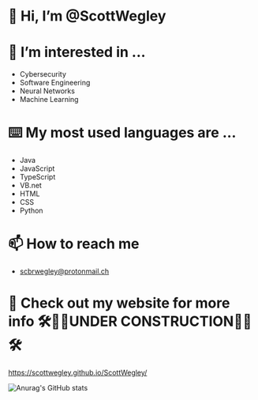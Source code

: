 # 👋 Hi, I’m @ScottWegley
# 👀 I’m interested in ...
-   Cybersecurity
-   Software Engineering
-   Neural Networks
-   Machine Learning
# ⌨️ My most used languages are ...
-   Java
-   JavaScript
-   TypeScript
-   VB.net
-   HTML
-   CSS
-   Python
# 📫 How to reach me
-   scbrwegley@protonmail.ch
# 📗 Check out my website for more info 🛠👷‍♂️UNDER CONSTRUCTION👷‍♂️🛠
https://scottwegley.github.io/ScottWegley/

![Anurag's GitHub stats](https://github-readme-stats.vercel.app/api?username=scottwegley&count_private=true&theme=merko)
<!---
ScottWegley/ScottWegley is a ✨ special ✨ repository because its `README.md` (this file) appears on your GitHub profile.
You can click the Preview link to take a look at your changes.
--->

